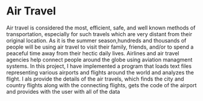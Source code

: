 # Air Travel

Air travel is considered the most, efficient, safe, and well known methods of transportation, especially for such travels which are very distant from their original location. As it is the summer season,hundreds and thousands of people will be using air travel to visit their family, friends, and/or to spend a peaceful time away from their hectic daily lives. Airlines and air travel agencies help connect people around the globe using aviation managment systems. In this project, I have implemented a program that loads text files representing various airports and flights around the world and analyzes the flight. I als provide the details of the air travels, which finds the city and country flights along with the connecting flights, gets the code of the airport and provides with the user with all of the data 
